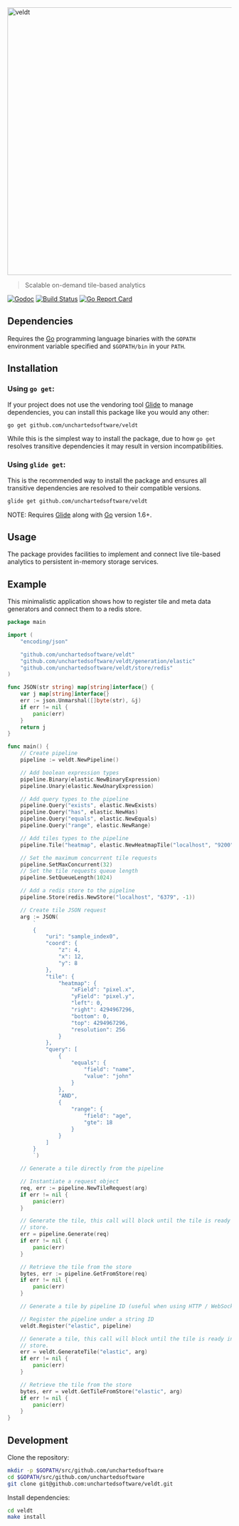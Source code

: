 <img width="600" src="https://rawgit.com/unchartedsoftware/veldt/master/logo.svg" alt="veldt" />

> Scalable on-demand tile-based analytics

[![Godoc](http://img.shields.io/badge/godoc-reference-blue.svg?style=flat)](http://godoc.org/github.com/unchartedsoftware/veldt)
[![Build Status](https://travis-ci.org/unchartedsoftware/veldt.svg?branch=master)](https://travis-ci.org/unchartedsoftware/veldt)
[![Go Report Card](https://goreportcard.com/badge/github.com/unchartedsoftware/veldt)](https://goreportcard.com/report/github.com/unchartedsoftware/veldt)

## Dependencies

Requires the [Go](https://golang.org/) programming language binaries with the `GOPATH` environment variable specified and `$GOPATH/bin` in your `PATH`.

## Installation

### Using `go get`:

If your project does not use the vendoring tool [Glide](https://glide.sh) to manage dependencies, you can install this package like you would any other:

```bash
go get github.com/unchartedsoftware/veldt
```

While this is the simplest way to install the package, due to how `go get` resolves transitive dependencies it may result in version incompatibilities.

### Using `glide get`:

This is the recommended way to install the package and ensures all transitive dependencies are resolved to their compatible versions.

```bash
glide get github.com/unchartedsoftware/veldt
```

NOTE: Requires [Glide](https://glide.sh) along with [Go](https://golang.org/) version 1.6+.

## Usage

The package provides facilities to implement and connect live tile-based analytics to persistent in-memory storage services.

## Example

This minimalistic application shows how to register tile and meta data generators and connect them to a redis store.

```go
package main

import (
	"encoding/json"

	"github.com/unchartedsoftware/veldt"
	"github.com/unchartedsoftware/veldt/generation/elastic"
	"github.com/unchartedsoftware/veldt/store/redis"
)

func JSON(str string) map[string]interface{} {
	var j map[string]interface{}
	err := json.Unmarshal([]byte(str), &j)
	if err != nil {
		panic(err)
	}
	return j
}

func main() {
	// Create pipeline
	pipeline := veldt.NewPipeline()

	// Add boolean expression types
	pipeline.Binary(elastic.NewBinaryExpression)
	pipeline.Unary(elastic.NewUnaryExpression)

	// Add query types to the pipeline
	pipeline.Query("exists", elastic.NewExists)
	pipeline.Query("has", elastic.NewHas)
	pipeline.Query("equals", elastic.NewEquals)
	pipeline.Query("range", elastic.NewRange)

	// Add tiles types to the pipeline
	pipeline.Tile("heatmap", elastic.NewHeatmapTile("localhost", "9200"))

	// Set the maximum concurrent tile requests
	pipeline.SetMaxConcurrent(32)
	// Set the tile requests queue length
	pipeline.SetQueueLength(1024)

	// Add a redis store to the pipeline
	pipeline.Store(redis.NewStore("localhost", "6379", -1))

	// Create tile JSON request
	arg := JSON(
		`
		{
			"uri": "sample_index0",
			"coord": {
				"z": 4,
				"x": 12,
				"y": 8
			},
			"tile": {
				"heatmap": {
					"xField": "pixel.x",
					"yField": "pixel.y",
					"left": 0,
					"right": 4294967296,
					"bottom": 0,
					"top": 4294967296,
					"resolution": 256
				}
			},
			"query": [
				{
					"equals": {
						"field": "name",
						"value": "john"
					}
				},
				"AND",
				{
					"range": {
						"field": "age",
						"gte": 18
					}
				}
			]
		}
		`)

	// Generate a tile directly from the pipeline

	// Instantiate a request object
	req, err := pipeline.NewTileRequest(arg)
	if err != nil {
		panic(err)
	}

	// Generate the tile, this call will block until the tile is ready in the
	// store.
	err = pipeline.Generate(req)
	if err != nil {
		panic(err)
	}

	// Retrieve the tile from the store
	bytes, err := pipeline.GetFromStore(req)
	if err != nil {
		panic(err)
	}

	// Generate a tile by pipeline ID (useful when using HTTP / WebSocket API)

	// Register the pipeline under a string ID
	veldt.Register("elastic", pipeline)

	// Generate a tile, this call will block until the tile is ready in the
	// store.
	err = veldt.GenerateTile("elastic", arg)
	if err != nil {
		panic(err)
	}

	// Retrieve the tile from the store
	bytes, err = veldt.GetTileFromStore("elastic", arg)
	if err != nil {
		panic(err)
	}
}
```

## Development

Clone the repository:

```bash
mkdir -p $GOPATH/src/github.com/unchartedsoftware
cd $GOPATH/src/github.com/unchartedsoftware
git clone git@github.com:unchartedsoftware/veldt.git
```

Install dependencies:

```bash
cd veldt
make install
```
